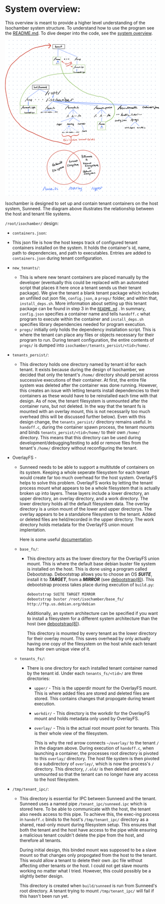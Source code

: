 # System overview:

This overview is meant to provide a higher level understanding of the Isochamber system structure. To understand how to use the program see the [README.md](../README.md). To dive deeper into the code, see the [system overview](./isochamber_system_overview.md).

![Isochamber_design](./imgs/Isochamber_design.png)

Isochamber is designed to set up and contain tenant containers on the host system, Sunneed. The diagram above illustrates the relationship between the host and tenant file systems. 

`/root/isochamber/` design:

* `containers.json`:
  
* This json file is how the host keeps track of configured tenant containers installed on the system. It holds the container's id, name, path to dependencies, and path to executables. Entries are added to `containers.json` during tenant configuration. 
  
* `new_tenants/`:

  * This is where new tenant containers are placed manually by the developer (eventually this could be replaced with an automated script that places it here once a tenant sends us their tenant package). We give the tenant a blank tenant package which includes an unfilled out json file, `config.json`, a `progs/` folder, and within that, `install_deps.sh`. More information about setting up this tenant package can be found in step 3 in the [`README.md`](./README.md) . In summary, `config.json` specifies a container name and tells `handoff.c` what program to execute within the container and `install_deps.sh` specifies library dependencies needed for program execution. 
  * `progs/` initially only holds the dependency installation script. This is where the tenant can place any files or objects necessary for their program to run. During tenant configuration, the entire contents of `progs/` is dumped into `isochamber/tenants_persist/<tid>/home/`. 

* `tenants_persist/`:

  * This directory holds one directory named by tenant id for each tenant. It exists because during the design of Isochamber, we decided that only the tenant's `/home/` directory should persist across successive executions of their container. At first, the entire file system was deleted after the container was done running. However, this creates an issue with letting tenants install dependencies to their containers as these would have to be reinstalled each time with that design. As of now, the tenant filesystem is unmounted after the container runs, but not deleted. In the way that the tenant fs is mounted with an overlay mount, this is not necessarily too much overhead (this will be discussed further below). Even with this design change, the `tenants_persist/` directory remains useful. In `handoff.c`, during the container spawn process, the tenant mounts and binds `tenants_persist/<tid>/home/` to their own `/home/` directory. This means that this directory can be used during development/debugging/testing to add or remove files from the tenant's `/home/` directory without reconfiguring the tenant. 

* OverlayFS -

  * Sunneed needs to be able to support a multitutde of containers on its system. Keeping a whole seperate filesystem for each tenant would create far too much overhead for the host system. OverlayFS helps to solve this problem. OverlayFS works by letting the tenant process mount what appears to be a whole filesystem that is actually broken up into layers. These layers include a lower directory, an upper directory, an overlay directory, and a work directory. The lower directory holds all the default filesystem data. The overlay directory is a union mount of the lower and upper directorys. The overlay appears to be a standalone filesystem to the tenant. Added or deleted files are held/recorded in the upper directory. The work directory holds metadata for the OverlayFS union mount implentation.

    Here is some useful [documentation](https://wiki.archlinux.org/index.php/Overlay_filesystem).

  * `base_fs/`:

    * This directory acts as the lower directory for the OverlayFS union mount. This is where the default base debian buster file system is installed on the host. This is done using a program called Debootstrap. Debootstrap allows you to choose an OS ***SUITE***, install it to ***TARGET***, from a ***MIRROR*** (see [debootstrap(8)](https://manpages.debian.org/buster/debootstrap/debootstrap.8.en.html)). This debootstrap process takes place during execution of `build.py`:

      ```
      debootstrap SUITE TARGET MIRROR
      debootstrap buster /root/isochamber/base_fs/ http://ftp.us.debian.org/debian
      ```

      Additionally, an system architecture can be specified if you want to install a filesystem for a different system architecture than the host (see [debootstrap(8)](https://manpages.debian.org/buster/debootstrap/debootstrap.8.en.html)). 

      This directory is mounted by every tenant as the lower directory for their overlay mount. This saves overhead by only actually having one copy of the filesystem on the host while each tenant has their own unique view of it. 

  * `tenants_fs/`:

    * There is one directory for each installed tenant container named by the tenant id. Under each `tenants_fs/<tid>/` are three directories:

      * `upper/` - This is the upperdir mount for the OverlayFS mount. This is where added files are stored and deleted files are stored. This contains changes that propogate during tenant execution.

      * `workdir/` - This directory is the workdir for the OverlayFS mount and holds metadata only used by OverlayFS.

      * `overlay/` - This is the actual root mount point for tenants. This is their whole view of the filesystem.

        This is why the red arrow connects `~/overlay/` to the tenant `/` in the diagram above. During execution of `handoff.c`, when launching a container, the processes root directory is pivoted to this `overlay/` directory. The host file system is then pivoted to a subdirectory of `overlay/`, which is now the process's `/` directory. This directory, `/.old/` is then deleted and unmounted so that the tenant can no longer have any access to the host filesystem. 

* `/tmp/tenant_ipc/`:

  * This directory is essential for IPC between Sunneed and the tenant. Sunneed uses a named pipe `/tenant_ipc/sunneed.ipc` which is stored here. To be able to communicate with the host, the tenant also needs access to this pipe. To achieve this, the exec-ing process in `handoff.c` binds to the host's `/tmp/tenant_ipc/` directory as a shared, read-only mount during filesystem setup. This ensures that both the tenant and the host have access to the pipe while ensuring a malicious tenant couldn't delete the pipe from the host, and therefore all tenants. 

    During initial design, this binded mount was supposed to be a slave mount so that changes only propogated from the host to the tenant. This would allow a tenant to delete their own .ipc file without affecting other tenants or the host. I could not get slave mounts working no matter what I tried. However, this could possibly be a slightly better design. 

    This directory is created when `build/sunneed` is run from Sunneed's root directory. A tenant trying to mount `/tmp/tenant_ipc/` will fail if this hasn't been run yet.

    

